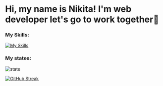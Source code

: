 # Hi, my name is Nikita! I'm web developer let's go to work together👋

### My Skills: 
[![My Skills](https://skillicons.dev/icons?i=html,react,vue,js,jest,css,jquery,mysql,mongodb,nestjs,nodejs,ps,postgres,postman,redux,sass,ts,docker,express,figma&theme=light)](https://skillicons.dev)

### My states:
![state](https://github-readme-stats.vercel.app/api/top-langs?username=trashmarket&show_icons=true&locale=en&layout=compact)

[![GitHub Streak](https://github-readme-streak-stats.herokuapp.com?user=trashmarket)](https://git.io/streak-stats)
